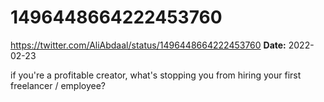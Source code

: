 # 1496448664222453760
https://twitter.com/AliAbdaal/status/1496448664222453760
**Date:** 2022-02-23

if you're a profitable creator, what's stopping you from hiring your first freelancer / employee?
